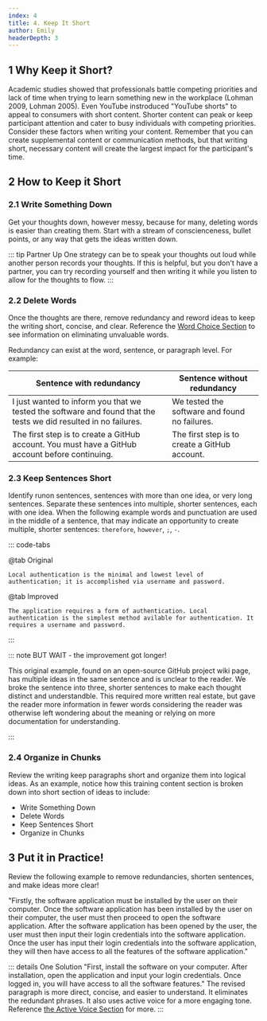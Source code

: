 ```yaml
---
index: 4
title: 4. Keep It Short
author: Emily
headerDepth: 3
---
```


## 1 Why Keep it Short?

Academic studies showed that professionals battle competing priorities and lack of time when trying to learn something new in the workplace (Lohman 2009, Lohman 2005). Even YouTube instroduced "YouTube shorts" to appeal to consumers with short content. Shorter content can peak or keep participant attention and cater to busy individuals with competing priorities. Consider these factors when writing your content. Remember that you can create supplemental content or communication methods, but that writing short, necessary content will create the largest impact for the participant's time.

## 2 How to Keep it Short

### 2.1 Write Something Down

Get your thoughts down, however messy, because for many, deleting words is easier than creating them. Start with a stream of conscienceness, bullet points, or any way that gets the ideas written down.

::: tip Partner Up
One strategy can be to speak your thoughts out loud while another person records your thoughts. If this is helpful, but you don't have a partner, you can try recording yourself and then writing it while you listen to allow for the thoughts to flow.
:::

### 2.2 Delete Words

Once the thoughts are there, remove redundancy and reword ideas to keep the writing short, concise, and clear. Reference the [Word Choice Section](../concise/02.html#_2-choose-meaningful-words) to see information on eliminating unvaluable words.

Redundancy can exist at the word, sentence, or paragraph level. For example:

| Sentence with redundancy | Sentence without redundancy |
| --- | --- |
| I just wanted to inform you that we tested the software and found that the tests we did resulted in no failures. | We tested the software and found no failures. |
| The first step is to create a GitHub account. You must have a GitHub account before continuing. | The first step is to create a GitHub account. |


### 2.3 Keep Sentences Short

Identify runon sentences, sentences with more than one idea, or very long sentences. Separate these sentences into multiple, shorter sentences, each with one idea. When the following example words and punctuation are used in the middle of a sentence, that may indicate an opportunity to create multiple, shorter sentences: `therefore`, `however`, `;`, `-`.

::: code-tabs

@tab Original
```
Local authentication is the minimal and lowest level of authentication; it is accomplished via username and password.
```

@tab Improved
```
The application requires a form of authentication. Local authentication is the simplest method avilable for authentication. It requires a username and password. 
```
:::

::: note BUT WAIT - the improvement got longer!

This original example, found on an open-source GitHub project wiki page, has multiple ideas in the same sentence and is unclear to the reader. We broke the sentence into three, shorter sentences to make each thought distinct and understandble. This required more written real estate, but gave the reader more information in fewer words considering the reader was otherwise left wondering about the meaning or relying on more documentation for understanding.

:::



### 2.4 Organize in Chunks

Review the writing keep paragraphs short and organize them into logical ideas. As an example, notice how this training content section is broken down into short section of ideas to include:

- Write Something Down
- Delete Words
- Keep Sentences Short
- Organize in Chunks

## 3 Put it in Practice!

Review the following example to remove redundancies, shorten sentences, and make ideas more clear!

"Firstly, the software application must be installed by the user on their computer. Once the software application has been installed by the user on their computer, the user must then proceed to open the software application. After the software application has been opened by the user, the user must then input their login credentials into the software application. Once the user has input their login credentials into the software application, they will then have access to all the features of the software application."

::: details One Solution
"First, install the software on your computer. After installation, open the application and input your login credentials. Once logged in, you will have access to all the software features."
The revised paragraph is more direct, concise, and easier to understand. It eliminates the redundant phrases. It also uses active voice for a more engaging tone. Reference [the Active Voice Section](./03.md) for more.
:::